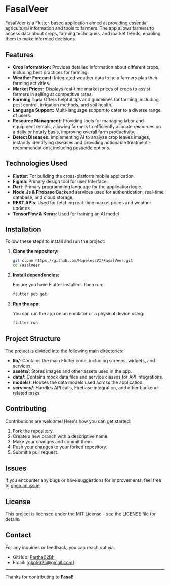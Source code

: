 # FasalVeer

FasalVeer is a Flutter-based application aimed at providing essential agricultural information and tools to farmers. The app allows farmers to access data about crops, farming techniques, and market trends, enabling them to make informed decisions.

## Features

- **Crop Information:** Provides detailed information about different crops, including best practices for farming.
- **Weather Forecast:** Integrated weather data to help farmers plan their farming activities.
- **Market Prices:** Displays real-time market prices of crops to assist farmers in selling at competitive rates.
- **Farming Tips:** Offers helpful tips and guidelines for farming, including pest control, irrigation methods, and soil health.
- **Language Support:** Multi-language support to cater to a diverse range of users.
- **Resource Managment:** Providing tools for managing labor and equipment rentals, allowing farmers to efficiently allocate resources on a daily or hourly basis, improving overall farm productivity.
- **Detect Diseases:** Implementing AI to analyze crop leaves images, instantly identifying diseases and providing actionable treatment -recommendations, including pesticide options.

## Technologies Used

- **Flutter**: For building the cross-platform mobile application.
- **Figma**: Primary design tool for user Interface.
- **Dart**: Primary programming language for the application logic.
- **Node.Js & Firebase**:Backend services used for authentication, real-time database, and cloud storage.
- **REST APIs**: Used for fetching real-time market prices and weather updates.
- **TensorFlow & Keras**: Used for training an AI model

## Installation

Follow these steps to install and run the project:

1. **Clone the repository:**

    ```bash
    git clone https://github.com/HopelessVI/FasalVeer.git
    cd FasalVeer
    ```

2. **Install dependencies:**

    Ensure you have Flutter installed. Then run:

    ```bash
    flutter pub get
    ```

3. **Run the app:**

    You can run the app on an emulator or a physical device using:

    ```bash
    flutter run
    ```

## Project Structure

The project is divided into the following main directories:

- **lib/**: Contains the main Flutter code, including screens, widgets, and services.
- **assets/**: Stores images and other assets used in the app.
- **data/**: Contains mock data files and service classes for API integrations.
- **models/**: Houses the data models used across the application.
- **services/**: Handles API calls, Firebase integration, and other backend-related tasks.

## Contributing

Contributions are welcome! Here's how you can get started:

1. Fork the repository.
2. Create a new branch with a descriptive name.
3. Make your changes and commit them.
4. Push your changes to your forked repository.
5. Submit a pull request.

## Issues

If you encounter any bugs or have suggestions for improvements, feel free to [open an issue](https://github.com/HopelessVI/FasalVeer/issues).

## License

This project is licensed under the MIT License - see the [LICENSE](../LICENSE) file for details.

## Contact

For any inquiries or feedback, you can reach out via:

- GitHub: [Partha02Bh](https://github.com/Partha02Bh)
- Email: [gkp5625@gmail.com]

---

Thanks for contributing to **Fasal**!

